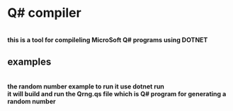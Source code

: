 <h1>Q# compiler</h1>
<br>
<b>this is a tool for compileling MicroSoft Q# programs using DOTNET </b>

<h2>examples</h2>
<br>
<b>the random number example to run it use dotnet run <br>it will build and run the Qrng.qs file which is Q# program for generating a random number</b>
